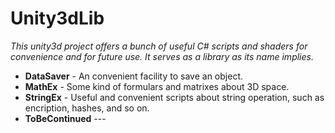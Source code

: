 # Unity3dLib 
*This unity3d project offers a bunch of useful C# scripts and shaders for convenience and for future use. It serves as a library as its name implies.*
* **DataSaver** - An convenient facility to save an object.
* **MathEx** - Some kind of formulars and matrixes about 3D space.
* **StringEx** - Useful and convenient scripts about string operation, such as encription, hashes, and so on.
* **ToBeContinued** ---
